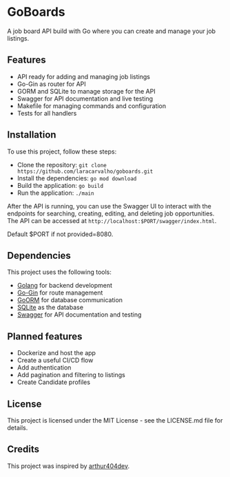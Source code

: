 # GoBoards

A job board API build with Go where you can create and manage your job listings.

## Features

- API ready for adding and managing job listings
- Go-Gin as router for API
- GORM and SQLite to manage storage for the API
- Swagger for API documentation and live testing
- Makefile for managing commands and configuration
- Tests for all handlers

## Installation

To use this project, follow these steps:

- Clone the repository: `git clone https://github.com/laracarvalho/goboards.git`
- Install the dependencies: `go mod download`
- Build the application: `go build`
- Run the application: `./main`

After the API is running, you can use the Swagger UI to interact with the endpoints for searching, creating, editing, and deleting job opportunities. The API can be accessed at `http://localhost:$PORT/swagger/index.html`.

Default $PORT if not provided=8080.

## Dependencies

This project uses the following tools:

- [Golang](https://golang.org/) for backend development
- [Go-Gin](https://github.com/gin-gonic/gin) for route management
- [GoORM](https://gorm.io/) for database communication
- [SQLite](https://www.sqlite.org/index.html) as the database
- [Swagger](https://swagger.io/) for API documentation and testing

## Planned features

- Dockerize and host the app
- Create a useful CI/CD flow
- Add authentication
- Add pagination and filtering to listings
- Create Candidate profiles

## License

This project is licensed under the MIT License - see the LICENSE.md file for details.

## Credits

This project was inspired by [arthur404dev](https://github.com/arthur404dev).